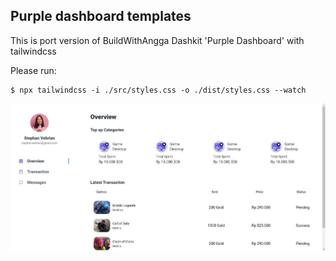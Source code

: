 ## Purple dashboard templates
This is port version of BuildWithAngga Dashkit 'Purple Dashboard' with tailwindcss

Please run:
```console
$ npx tailwindcss -i ./src/styles.css -o ./dist/styles.css --watch
```

![Result](result.JPG)